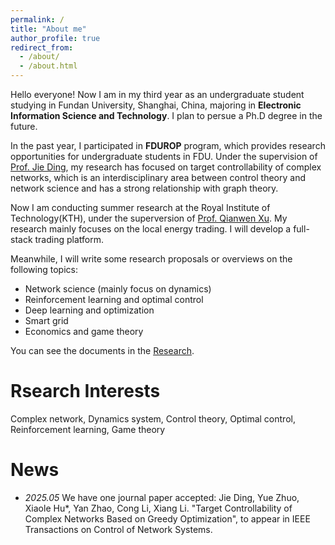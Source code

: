 ```yaml
---
permalink: /
title: "About me"
author_profile: true
redirect_from: 
  - /about/
  - /about.html
---
```


Hello everyone! Now I am in my third year as an undergraduate student studying in Fundan University, Shanghai, China, majoring in **Electronic Information Science and Technology**. I plan to persue a Ph.D degree in the future. 

In the past year, I participated in **FDUROP** program, which provides research opportunities for undergraduate students in FDU. Under the supervision of [Prof. Jie Ding](https://ieeexplore.ieee.org/author/37085582813), my research has focused on target controllability of complex networks, which is an interdisciplinary area between control theory and network science and has a strong relationship with graph theory.

Now I am conducting summer research at the Royal Institute of Technology(KTH), under the superversion of [Prof. Qianwen Xu](https://www.kth.se/profile/qianwenx). My research mainly focuses on the local energy trading. I will develop a full-stack trading platform.

Meanwhile, I will write some research proposals or overviews on the following topics:
- Network science (mainly focus on dynamics)
- Reinforcement learning and optimal control
- Deep learning and optimization
- Smart grid
- Economics and game theory

You can see the documents in the [Research](https://xiaolehuu.github.io/research/).

Rsearch Interests
======
Complex network, Dynamics system, Control theory, Optimal control, Reinforcement learning, Game theory

News
======
* _2025.05_ We have one journal paper accepted: Jie Ding, Yue Zhuo, Xiaole Hu*, Yan Zhao, Cong Li, Xiang Li. "Target Controllability of Complex Networks Based on Greedy Optimization", to appear in IEEE Transactions on Control of Network Systems. 

